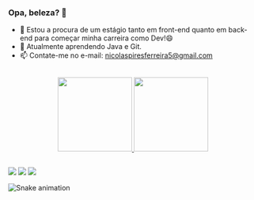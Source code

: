 ### Opa, beleza? 👋

- 🔭 Estou a procura de um estágio tanto em front-end quanto em back-end para começar minha carreira como Dev!😄
- 🌱 Atualmente aprendendo Java e Git.
- 📫 Contate-me no e-mail: nicolaspiresferreira5@gmail.com
 
##

<div align="center">
  <a href="https://github.com/itssnico">
  <img height="150m" src="https://github-readme-stats.vercel.app/api?username=itssnico&show_icons=true&theme=dark&include_all_commits=true&count_private=true"/>
  <img height="150em" src="https://github-readme-stats.vercel.app/api/top-langs/?username=itssnico&layout=compact&langs_count=7&theme=dark"/>
</div>
  
##
   
  <div> 
  <a href="https://instagram.com/itss_niico" target="_blank"><img src="https://img.shields.io/badge/-Instagram-%23E4405F?style=for-the-badge&logo=instagram&logoColor=white" target="_blank"></a>
  <a href="https://www.linkedin.com/in/nicolas-pires-ferreira/" target="_blank"><img src="https://img.shields.io/badge/-LinkedIn-%230077B5?style=for-the-badge&logo=linkedin&logoColor=white" target="_blank"></a> 
  <a href = "mailto:nicolaspiresferreira5@gmail.com"><img src="https://img.shields.io/badge/-Gmail-%23333?style=for-the-badge&logo=gmail&logoColor=white" target="_blank"></a>
  
  ![Snake animation](https://github.com/itssnico/itssnico/blob/output/github-contribution-grid-snake.svg)
</div>

